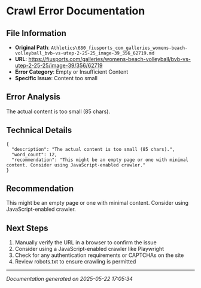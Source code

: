 # Crawl Error Documentation

## File Information
- **Original Path**: `Athletics\680_fiusports_com_galleries_womens-beach-volleyball_bvb-vs-utep-2-25-25_image-39_356_62719.md`
- **URL**: https://fiusports.com/galleries/womens-beach-volleyball/bvb-vs-utep-2-25-25/image-39/356/62719
- **Error Category**: Empty or Insufficient Content
- **Specific Issue**: Content too small

## Error Analysis
The actual content is too small (85 chars).

## Technical Details
```
{
  "description": "The actual content is too small (85 chars).",
  "word_count": 12,
  "recommendation": "This might be an empty page or one with minimal content. Consider using JavaScript-enabled crawler."
}
```

## Recommendation
This might be an empty page or one with minimal content. Consider using JavaScript-enabled crawler.

## Next Steps
1. Manually verify the URL in a browser to confirm the issue
2. Consider using a JavaScript-enabled crawler like Playwright
3. Check for any authentication requirements or CAPTCHAs on the site
4. Review robots.txt to ensure crawling is permitted

---
*Documentation generated on 2025-05-22 17:05:34*
